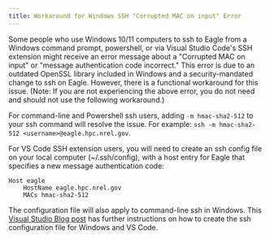 ```yaml
---
title: Workaround for Windows SSH "Corrupted MAC on input" Error
---
```

Some people who use Windows 10/11 computers to ssh to Eagle from a Windows command prompt, powershell, or via Visual Studio Code's SSH extension might receive an error message about a "Corrupted MAC on input" or "message authentication code incorrect." This error is due to an outdated OpenSSL library included in Windows and a security-mandated change to ssh on Eagle. However, there is a functional workaround for this issue. (Note: If you are not experiencing the above error, you do not need and should not use the following workaround.)

For command-line and Powershell ssh users, adding `-m hmac-sha2-512` to your ssh command will resolve the issue. For example: `ssh -m hmac-sha2-512 <username>@eagle.hpc.nrel.gov`.

For VS Code SSH extension users, you will need to create an ssh config file on your local computer (~/.ssh/config), with a host entry for Eagle that specifies a new message authentication code: 
```
Host eagle
    HostName eagle.hpc.nrel.gov
    MACs hmac-sha2-512
```

The configuration file will also apply to command-line ssh in Windows. This [Visual Studio Blog post](https://code.visualstudio.com/blogs/2019/10/03/remote-ssh-tips-and-tricks) has further instructions on how to create the ssh configuration file for Windows and VS Code.
